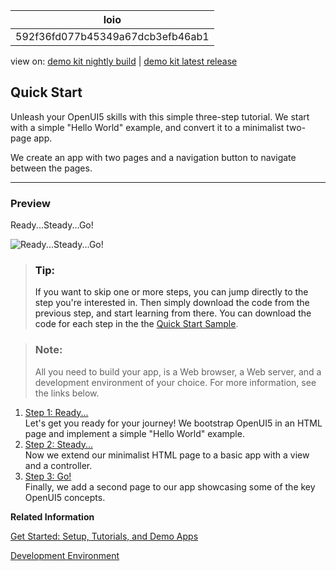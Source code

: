<!-- loio592f36fd077b45349a67dcb3efb46ab1 -->

| loio |
| -----|
| 592f36fd077b45349a67dcb3efb46ab1 |

<div id="loio">

view on: [demo kit nightly build](https://openui5nightly.hana.ondemand.com/#/topic/592f36fd077b45349a67dcb3efb46ab1) | [demo kit latest release](https://openui5.hana.ondemand.com/#/topic/592f36fd077b45349a67dcb3efb46ab1)</div>

## Quick Start

Unleash your OpenUI5 skills with this simple three-step tutorial. We start with a simple "Hello World" example, and convert it to a minimalist two-page app.

We create an app with two pages and a navigation button to navigate between the pages.

***

### Preview

  
  
<a name="loio592f36fd077b45349a67dcb3efb46ab1__fig_vf2_vfl_4s"/>Ready...Steady...Go!

 ![](loio443918d392b94ec58e0f84df6ec54d46_LowRes.png "Ready...Steady...Go!") 

> ### Tip:  
> If you want to skip one or more steps, you can jump directly to the step you're interested in. Then simply download the code from the previous step, and start learning from there. You can download the code for each step in the the [Quick Start Sample](https://openui5.hana.ondemand.com/#/entity/sap.m.tutorial.quickstart). 

> ### Note:  
> All you need to build your app, is a Web browser, a Web server, and a development environment of your choice. For more information, see the links below.

1.  [Step 1: Ready...](Step_1_Ready..._851bde4.md "Let's get you ready for your journey! We bootstrap OpenUI5 in an HTML page and
		implement a simple &quot;Hello World&quot; example.")  
Let's get you ready for your journey! We bootstrap OpenUI5 in an HTML page and implement a simple "Hello World" example.
2.  [Step 2: Steady...](Step_2_Steady..._128214a.md "Now we extend our minimalist HTML page to a basic app with a view and a controller.")  
Now we extend our minimalist HTML page to a basic app with a view and a controller.
3.  [Step 3: Go!](Step_3_Go!_073d107.md "Finally, we add a second page to our app showcasing some of the key OpenUI5
		concepts.")  
Finally, we add a second page to our app showcasing some of the key OpenUI5 concepts.

**Related Information**  


[Get Started: Setup, Tutorials, and Demo Apps](Get_Started_Setup,_Tutorials,_and_Demo_Apps_8b49fc1.md "Set up your development environment and go through our tutorials. They introduce you to all major development paradigms of OpenUI5 using practical examples in an interactive format. The demo apps show OpenUI5 in action.")

[Development Environment](Development_Environment_7bb04e0.md "This part of the documentation introduces you to some common and recommended use cases for the installation, configuration, and setup of OpenUI5 development environments.")

